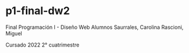 # p1-final-dw2
Final Programación I - Diseño Web
Alumnos
Saurrales, Carolina
Rascioni, Miguel

Cursado 2022
2° cuatrimestre
